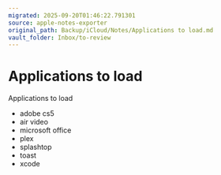 ```yaml
---
migrated: 2025-09-20T01:46:22.791301
source: apple-notes-exporter
original_path: Backup/iCloud/Notes/Applications to load.md
vault_folder: Inbox/to-review
---
```

# Applications to load

Applications to load
- adobe cs5
- air video
- microsoft office
- plex
- splashtop
- toast 
- xcode

